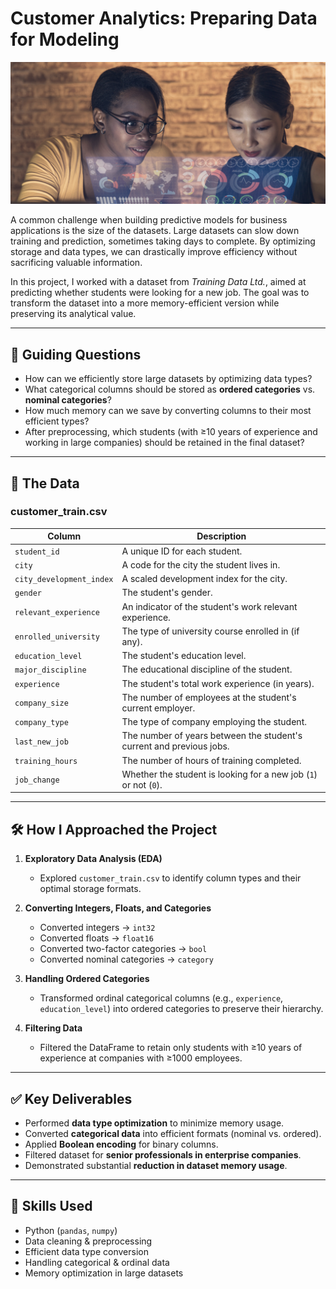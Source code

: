 # Customer Analytics: Preparing Data for Modeling

![Two data scientists working on a dashboard.](hr-image-small.png)

A common challenge when building predictive models for business applications is the size of the datasets. Large datasets can slow down training and prediction, sometimes taking days to complete. By optimizing storage and data types, we can drastically improve efficiency without sacrificing valuable information.

In this project, I worked with a dataset from *Training Data Ltd.*, aimed at predicting whether students were looking for a new job. The goal was to transform the dataset into a more memory-efficient version while preserving its analytical value.

---

## 📌 Guiding Questions
- How can we efficiently store large datasets by optimizing data types?  
- What categorical columns should be stored as **ordered categories** vs. **nominal categories**?  
- How much memory can we save by converting columns to their most efficient types?  
- After preprocessing, which students (with ≥10 years of experience and working in large companies) should be retained in the final dataset?

---

## 📂 The Data
### **customer_train.csv**

| Column                   | Description                                                                      |
|---------------------------|----------------------------------------------------------------------------------|
| `student_id`             | A unique ID for each student.                                                    |
| `city`                   | A code for the city the student lives in.                                        |
| `city_development_index` | A scaled development index for the city.                                         |
| `gender`                 | The student's gender.                                                            |
| `relevant_experience`    | An indicator of the student's work relevant experience.                          |
| `enrolled_university`    | The type of university course enrolled in (if any).                              |
| `education_level`        | The student's education level.                                                   |
| `major_discipline`       | The educational discipline of the student.                                       |
| `experience`             | The student's total work experience (in years).                                  |
| `company_size`           | The number of employees at the student's current employer.                       |
| `company_type`           | The type of company employing the student.                                       |
| `last_new_job`           | The number of years between the student's current and previous jobs.             |
| `training_hours`         | The number of hours of training completed.                                       |
| `job_change`             | Whether the student is looking for a new job (`1`) or not (`0`).                 |

---

## 🛠️ How I Approached the Project

1. **Exploratory Data Analysis (EDA)**  
   - Explored `customer_train.csv` to identify column types and their optimal storage formats.  

2. **Converting Integers, Floats, and Categories**  
   - Converted integers → `int32`  
   - Converted floats → `float16`  
   - Converted two-factor categories → `bool`  
   - Converted nominal categories → `category`  

3. **Handling Ordered Categories**  
   - Transformed ordinal categorical columns (e.g., `experience`, `education_level`) into ordered categories to preserve their hierarchy.  

4. **Filtering Data**  
   - Filtered the DataFrame to retain only students with ≥10 years of experience at companies with ≥1000 employees.  

---

## ✅ Key Deliverables
- Performed **data type optimization** to minimize memory usage.  
- Converted **categorical data** into efficient formats (nominal vs. ordered).  
- Applied **Boolean encoding** for binary columns.  
- Filtered dataset for **senior professionals in enterprise companies**.  
- Demonstrated substantial **reduction in dataset memory usage**.  

---

## 🧰 Skills Used
- Python (`pandas`, `numpy`)  
- Data cleaning & preprocessing  
- Efficient data type conversion  
- Handling categorical & ordinal data  
- Memory optimization in large datasets  
